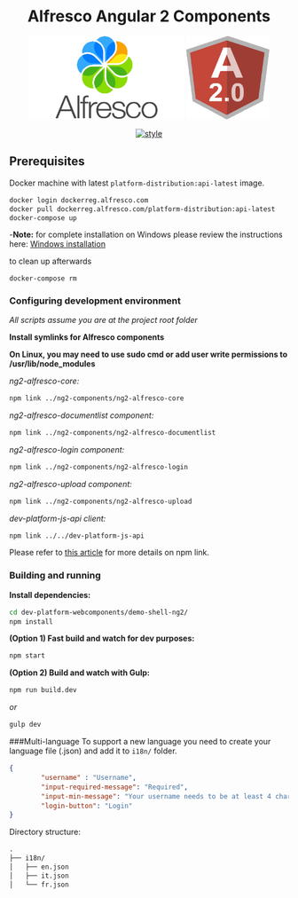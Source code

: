 
<h1 align="center">Alfresco Angular 2 Components</h1>
<p align="center">
  <img title="alfresco" alt='alfresco' src='../assets/alfresco.png'  width="280px" height="150px" ></img>
  <img title="angular2" alt='angular2' src='../assets/angular2.png'  width="150px" height="150px" ></img>
</p>
<p align="center">
    <a href='https://github.com/mgechev/angular2-style-guide'>
      <img src='https://mgechev.github.io/angular2-style-guide/images/badge.svg' alt='style' />
    </a>
</p>


## Prerequisites

Docker machine with latest `platform-distribution:api-latest` image.

```
docker login dockerreg.alfresco.com
docker pull dockerreg.alfresco.com/platform-distribution:api-latest
docker-compose up
```
-**Note:** for complete installation on Windows please review the instructions here: [Windows installation](WINDOWS.md)

to clean up afterwards

```
docker-compose rm
```

### Configuring development environment

*All scripts assume you are at the project root folder*

**Install symlinks for Alfresco components**

**On Linux, you may need to use sudo cmd or add user write permissions to /usr/lib/node_modules**

*ng2-alfresco-core:*

```sh
npm link ../ng2-components/ng2-alfresco-core
```

*ng2-alfresco-documentlist component:*

```sh
npm link ../ng2-components/ng2-alfresco-documentlist
```

*ng2-alfresco-login component:*

```sh
npm link ../ng2-components/ng2-alfresco-login
```

*ng2-alfresco-upload component:*

```sh
npm link ../ng2-components/ng2-alfresco-upload
```

*dev-platform-js-api client:*

```sh
npm link ../../dev-platform-js-api
```

Please refer to [this article](https://docs.npmjs.com/cli/link) for more details on npm link.

### Building and running

**Install dependencies:**

```sh
cd dev-platform-webcomponents/demo-shell-ng2/
npm install
```

**(Option 1) Fast build and watch for dev purposes:**

```sh
npm start
```

**(Option 2) Build and watch with Gulp:**

```sh
npm run build.dev
```

*or*

```sh
gulp dev
```


###Multi-language
To support a new language you need to create your language file (.json) and add it to `i18n/` folder.

```json
{
        "username" : "Username",
        "input-required-message": "Required",
        "input-min-message": "Your username needs to be at least 4 characters.",
        "login-button": "Login"
}
```

Directory structure:
```
.
├── i18n/
│   ├── en.json
│   ├── it.json
│   └── fr.json
```


